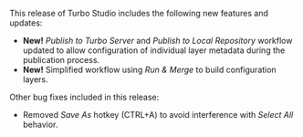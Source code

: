 This release of Turbo Studio includes the following new features and updates:

- **New!** *Publish to Turbo Server* and *Publish to Local Repository* workflow updated to allow configuration of individual layer metadata during the publication process.
- **New!** Simplified workflow using *Run & Merge* to build configuration layers.

Other bug fixes included in this release:

- Removed *Save As* hotkey (CTRL+A) to avoid interference with *Select All* behavior.



